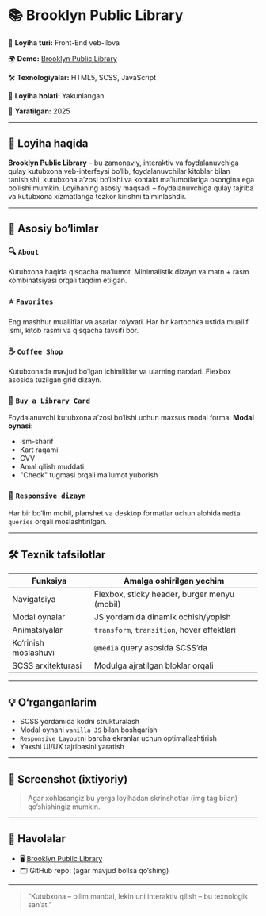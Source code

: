 # 📚 Brooklyn Public Library

🎨 **Loyiha turi:** Front-End veb-ilova

🌍 **Demo:** [Brooklyn Public Library](https://fluffy-khapse-3b2506.netlify.app/#favorites)

🛠 **Texnologiyalar:** HTML5, SCSS, JavaScript

📁 **Loyiha holati:** Yakunlangan

📅 **Yaratilgan:** 2025

---

## 🧾 Loyiha haqida

**Brooklyn Public Library** – bu zamonaviy, interaktiv va foydalanuvchiga qulay kutubxona veb-interfeysi bo‘lib, foydalanuvchilar kitoblar bilan tanishishi, kutubxona a’zosi bo‘lishi va kontakt ma’lumotlariga osongina ega bo‘lishi mumkin. Loyihaning asosiy maqsadi – foydalanuvchiga qulay tajriba va kutubxona xizmatlariga tezkor kirishni ta’minlashdir.

---

## 🧩 Asosiy bo‘limlar

### 🔍 `About`

Kutubxona haqida qisqacha ma’lumot. Minimalistik dizayn va matn + rasm kombinatsiyasi orqali taqdim etilgan.

### ⭐ `Favorites`

Eng mashhur mualliflar va asarlar ro‘yxati. Har bir kartochka ustida muallif ismi, kitob rasmi va qisqacha tavsifi bor.

### ☕ `Coffee Shop`

Kutubxonada mavjud bo‘lgan ichimliklar va ularning narxlari. Flexbox asosida tuzilgan grid dizayn.

### 🧾 `Buy a Library Card`

Foydalanuvchi kutubxona a’zosi bo‘lishi uchun maxsus modal forma.
**Modal oynasi**:

- Ism-sharif
- Kart raqami
- CVV
- Amal qilish muddati
- "Check" tugmasi orqali ma’lumot yuborish

### 📱 `Responsive dizayn`

Har bir bo‘lim mobil, planshet va desktop formatlar uchun alohida `media queries` orqali moslashtirilgan.

---

## 🛠 Texnik tafsilotlar

| Funksiya             | Amalga oshirilgan yechim                     |
| -------------------- | -------------------------------------------- |
| Navigatsiya          | Flexbox, sticky header, burger menyu (mobil) |
| Modal oynalar        | JS yordamida dinamik ochish/yopish           |
| Animatsiyalar        | `transform`, `transition`, hover effektlari  |
| Ko‘rinish moslashuvi | `@media` query asosida SCSS’da               |
| SCSS arxitekturasi   | Modulga ajratilgan bloklar orqali            |

---

## 💡 O‘rganganlarim

- SCSS yordamida kodni strukturalash
- Modal oynani `vanilla JS` bilan boshqarish
- `Responsive Layout`ni barcha ekranlar uchun optimallashtirish
- Yaxshi UI/UX tajribasini yaratish

---

## 📸 Screenshot (ixtiyoriy)

> Agar xohlasangiz bu yerga loyihadan skrinshotlar (img tag bilan) qo‘shishingiz mumkin.

---

## 🔗 Havolalar

- 🖥 [Brooklyn Public Library](https://fluffy-khapse-3b2506.netlify.app)
- 🗂 GitHub repo: (agar mavjud bo‘lsa qo‘shing)

---

> “Kutubxona – bilim manbai, lekin uni interaktiv qilish – bu texnologik san’at.”
